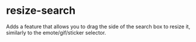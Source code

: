 # resize-search
 Adds a feature that allows you to drag the side of the search box to resize it, similarly to the emote/gif/sticker selector.
